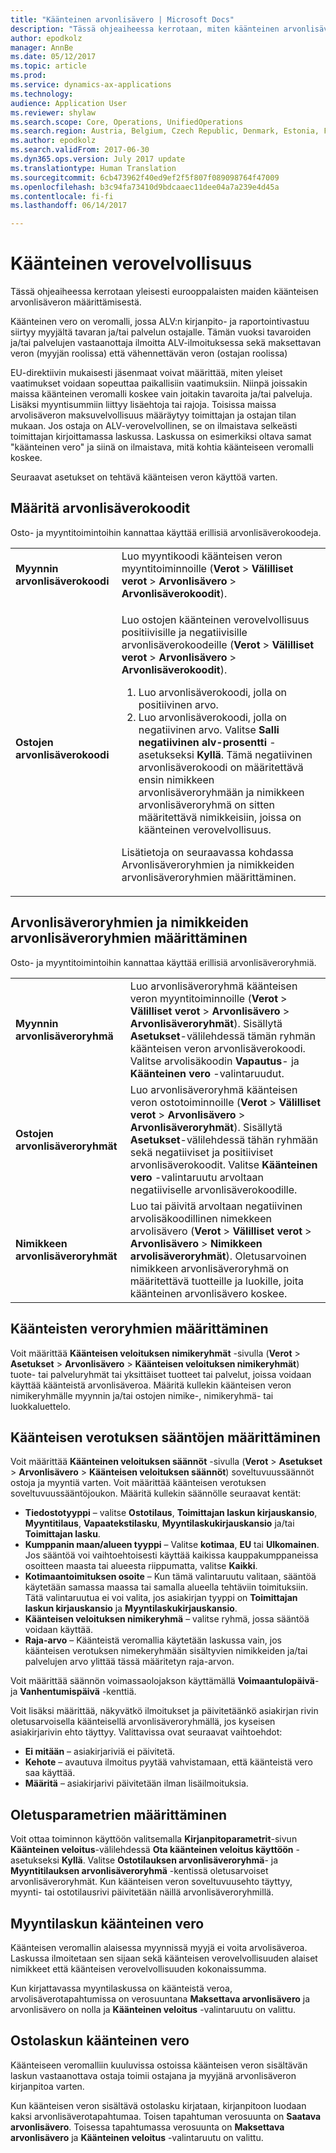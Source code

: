 ```yaml
---
title: "Käänteinen arvonlisävero | Microsoft Docs"
description: "Tässä ohjeaiheessa kerrotaan, miten käänteinen arvonlisävero määritetään Euroopan maissa."
author: epodkolz
manager: AnnBe
ms.date: 05/12/2017
ms.topic: article
ms.prod: 
ms.service: dynamics-ax-applications
ms.technology: 
audience: Application User
ms.reviewer: shylaw
ms.search.scope: Core, Operations, UnifiedOperations
ms.search.region: Austria, Belgium, Czech Republic, Denmark, Estonia, Finland, France, Germany, Hungary, Ireland, Italy, Latvia, Lithuania, Netherlands, Poland, Spain, Sweden, United Kingdom
ms.author: epodkolz
ms.search.validFrom: 2017-06-30
ms.dyn365.ops.version: July 2017 update
ms.translationtype: Human Translation
ms.sourcegitcommit: 6cb473962f40ed9ef2f5f807f089098764f47009
ms.openlocfilehash: b3c94fa73410d9bdcaaec11dee04a7a239e4d45a
ms.contentlocale: fi-fi
ms.lasthandoff: 06/14/2017

---
```


# Käänteinen verovelvollisuus
<a id="reverse-charge-vat" class="xliff"></a>
Tässä ohjeaiheessa kerrotaan yleisesti eurooppalaisten maiden käänteisen arvonlisäveron määrittämisestä.

Käänteinen vero on veromalli, jossa ALV:n kirjanpito- ja raportointivastuu siirtyy myyjältä tavaran ja/tai palvelun ostajalle. Tämän vuoksi tavaroiden ja/tai palvelujen vastaanottaja ilmoitta ALV-ilmoituksessa sekä maksettavan veron (myyjän roolissa) että vähennettävän veron (ostajan roolissa)

EU-direktiivin mukaisesti jäsenmaat voivat määrittää, miten yleiset vaatimukset voidaan sopeuttaa paikallisiin vaatimuksiin. Niinpä joissakin maissa käänteinen veromalli koskee vain joitakin tavaroita ja/tai palveluja. Lisäksi myyntisummiin liittyy lisäehtoja tai rajoja. Toisissa maissa arvolisäveron maksuvelvollisuus määräytyy toimittajan ja ostajan tilan mukaan. Jos ostaja on ALV-verovelvollinen, se on ilmaistava selkeästi toimittajan kirjoittamassa laskussa. Laskussa on esimerkiksi oltava samat "käänteinen vero" ja siinä on ilmaistava, mitä kohtia käänteiseen veromalli koskee. 

Seuraavat asetukset on tehtävä käänteisen veron käyttöä varten.

## Määritä arvonlisäverokoodit
<a id="set-up-sales-tax-codes" class="xliff"></a>
Osto- ja myyntitoimintoihin kannattaa käyttää erillisiä arvonlisäverokoodeja.

<table>
<body>
<tr>
<td><strong>Myynnin arvonlisäverokoodi</strong></td>
<td>Luo myyntikoodi käänteisen veron myyntitoiminnoille (<strong>Verot</strong> > <strong>Välilliset verot</strong> > <strong>Arvonlisävero</strong> > <strong>Arvonlisäverokoodit</strong>).
</td>
</tr>
<tr>
<td><strong>Ostojen arvonlisäverokoodi</strong></td>
<td><p>Luo ostojen käänteinen verovelvollisuus positiivisille ja negatiivisille arvonlisäverokoodeille (<strong>Verot</strong> > <strong>Välilliset verot</strong> > <strong>Arvonlisävero</strong> > <strong>Arvonlisäverokoodit</strong>).</p>
<ol>
<li>Luo arvonlisäverokoodi, jolla on positiivinen arvo.</li>
<li>Luo arvonlisäverokoodi, jolla on negatiivinen arvo. Valitse <strong>Salli negatiivinen alv-prosentti</strong> -asetukseksi <strong>Kyllä</strong>.
Tämä negatiivinen arvonlisäverokoodi on määritettävä ensin nimikkeen arvonlisäveroryhmään ja nimikkeen arvonlisäveroryhmä on sitten määritettävä nimikkeisiin, joissa on käänteinen verovelvollisuus.</li>
</ol>
<p>Lisätietoja on seuraavassa kohdassa Arvonlisäveroryhmien ja nimikkeiden arvonlisäveroryhmien määrittäminen.</p>
</td>
</tr>
</tbody>
</table>

## Arvonlisäveroryhmien ja nimikkeiden arvonlisäveroryhmien määrittäminen
<a id="set-up-sales-tax-groups-and-item-sales-tax-groups" class="xliff"></a>
Osto- ja myyntitoimintoihin kannattaa käyttää erillisiä arvonlisäveroryhmiä.

<table>
<tr>
<td><strong>Myynnin arvonlisäveroryhmä</strong></td>
<td>Luo arvonlisäveroryhmä käänteisen veron myyntitoiminnoille (<strong>Verot</strong> > <strong>Välilliset verot</strong> > <strong>Arvonlisävero</strong> > <strong>Arvonlisäveroryhmät</strong>). Sisällytä <strong>Asetukset</strong>-välilehdessä tämän ryhmän käänteisen veron arvonlisäverokoodi. Valitse arvolisäkoodin <strong>Vapautus</strong>- ja <strong>Käänteinen vero</strong> -valintaruudut.</td>
</tr>
<tr>
<td><strong>Ostojen arvonlisäveroryhmät</strong></td>
<td>Luo arvonlisäveroryhmä käänteisen veron ostotoiminnoille (<strong>Verot</strong> > <strong>Välilliset verot</strong> > <strong>Arvonlisävero</strong> > <strong>Arvonlisäveroryhmät</strong>). Sisällytä <strong>Asetukset</strong>-välilehdessä tähän ryhmään sekä negatiiviset ja positiiviset arvonlisäverokoodit. Valitse <strong>Käänteinen vero</strong> -valintaruutu arvoltaan negatiiviselle arvonlisäverokoodille.</td>
</tr>
<tr>
<td><strong>Nimikkeen arvonlisäveroryhmät</strong></td>
<td>Luo tai päivitä arvoltaan negatiivinen arvolisäkoodillinen nimekkeen arvolisävero (<strong>Verot</strong> > <strong>Välilliset verot</strong> > <strong>Arvonlisävero</strong> > <strong>Nimikkeen arvolisäveroryhmät</strong>). Oletusarvoinen nimikkeen arvonlisäveroryhmä on määritettävä tuotteille ja luokille, joita käänteinen arvonlisävero koskee.</td>
</tr>
</table>

## Käänteisten veroryhmien määrittäminen
<a id="set-up-reverse-charge-groups" class="xliff"></a>
Voit määrittää **Käänteisen veloituksen nimikeryhmät** -sivulla (**Verot** > **Asetukset** > **Arvonlisävero** > **Käänteisen veloituksen nimikeryhmät**) tuote- tai palveluryhmät tai yksittäiset tuotteet tai palvelut, joissa voidaan käyttää käänteistä arvonlisäveroa. Määritä kullekin käänteisen veron nimikeryhmälle myynnin ja/tai ostojen nimike-, nimikeryhmä- tai luokkaluettelo.

## Käänteisen verotuksen sääntöjen määrittäminen
<a id="set-up-reverse-charge-rules" class="xliff"></a>
Voit määrittää **Käänteinen veloituksen säännöt** -sivulla (**Verot** > **Asetukset** > **Arvonlisävero** > **Käänteisen veloituksen säännöt**) soveltuvuussäännöt ostoja ja myyntiä varten. Voit määrittää käänteisen verotuksen soveltuvuussääntöjoukon. Määritä kullekin säännölle seuraavat kentät:

- **Tiedostotyyppi** – valitse **Ostotilaus**, **Toimittajan laskun kirjauskansio**, **Myyntitilaus**, **Vapaatekstilasku**, **Myyntilaskukirjauskansio** ja/tai **Toimittajan lasku**.
- **Kumppanin maan/alueen tyyppi** – Valitse **kotimaa**, **EU** tai **Ulkomainen**. Jos sääntöä voi vaihtoehtoisesti käyttää kaikissa kauppakumppaneissa osoitteen maasta tai alueesta riippumatta, valitse **Kaikki**.
- **Kotimaantoimituksen osoite** – Kun tämä valintaruutu valitaan, sääntöä käytetään samassa maassa tai samalla alueella tehtäviin toimituksiin. Tätä valintaruutua ei voi valita, jos asiakirjan tyyppi on **Toimittajan laskun kirjauskansio** ja **Myyntilaskukirjauskansio**.
- **Käänteisen veloituksen nimikeryhmä** – valitse ryhmä, jossa sääntöä voidaan käyttää.
- **Raja-arvo** – Käänteistä veromallia käytetään laskussa vain, jos käänteisen verotuksen nimekeryhmään sisältyvien nimikkeiden ja/tai palvelujen arvo ylittää tässä määritetyn raja-arvon.

Voit määrittää säännön voimassaolojakson käyttämällä **Voimaantulopäivä**- ja **Vanhentumispäivä** -kenttiä.

Voit lisäksi määrittää, näkyvätkö ilmoitukset ja päivitetäänkö asiakirjan rivin oletusarvoisella käänteisellä arvonlisäveroryhmällä, jos kyseisen asiakirjarivin ehto täyttyy. Valittavissa ovat seuraavat vaihtoehdot:

- **Ei mitään** – asiakirjariviä ei päivitetä.
- **Kehote** – avautuva ilmoitus pyytää vahvistamaan, että käänteistä vero saa käyttää.
- **Määritä** – asiakirjarivi päivitetään ilman lisäilmoituksia.

## Oletusparametrien määrittäminen
<a id="set-up-default-parameters" class="xliff"></a>
Voit ottaa toiminnon käyttöön valitsemalla **Kirjanpitoparametrit**-sivun **Käänteinen veloitus**-välilehdessä **Ota käänteinen veloitus käyttöön** -asetukseksi **Kyllä**. Valitse **Ostotilauksen arvonlisäveroryhmä**- ja **Myyntitilauksen arvonlisäveroryhmä** -kentissä oletusarvoiset arvonlisäveroryhmät. Kun käänteisen veron soveltuvuusehto täyttyy, myynti- tai ostotilausrivi päivitetään näillä arvonlisäveroryhmillä.

## Myyntilaskun käänteinen vero
<a id="reverse-charge-on-a-sales-invoice" class="xliff"></a>
Käänteisen veromallin alaisessa myynnissä myyjä ei voita arvolisäveroa. Laskussa ilmoitetaan sen sijaan sekä käänteisen verovelvollisuuden alaiset nimikkeet että käänteisen verovelvollisuuden kokonaissumma.

Kun kirjattavassa myyntilaskussa on käänteistä veroa, arvolisäverotapahtumissa on verosuuntana **Maksettava arvonlisävero** ja arvonlisävero on nolla ja **Käänteinen veloitus** -valintaruutu on valittu.

## Ostolaskun käänteinen vero
<a id="reverse-charge-on-a-purchase-invoice" class="xliff"></a>
Käänteiseen veromalliin kuuluvissa ostoissa käänteisen veron sisältävän laskun vastaanottava ostaja toimii ostajana ja myyjänä arvonlisäveron kirjanpitoa varten.

Kun käänteisen veron sisältävä ostolasku kirjataan, kirjanpitoon luodaan kaksi arvonlisäverotapahtumaa. Toisen tapahtuman verosuunta on **Saatava arvonlisävero**. Toisessa tapahtumassa verosuunta on **Maksettava arvonlisävero** ja **Käänteinen veloitus** -valintaruutu on valittu.

